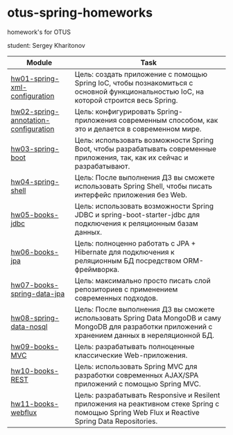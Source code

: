 # otus-spring-homeworks

homework's for OTUS

student: Sergey Kharitonov

|Module|Task|
--- | --- |
|[hw01-spring-xml-configuration](https://github.com/skharitonov95/otus-spring-homeworks/tree/master/hw01-spring-xml-configuration)|Цель: создать приложение с помощью Spring IoC, чтобы познакомиться с основной функциональностью IoC, на которой строится весь Spring.|
|[hw02-spring-annotation-configuration](https://github.com/skharitonov95/otus-spring-homeworks/tree/master/hw02-spring-annotation-configuration)|Цель: конфигурировать Spring-приложения современным способом, как это и делается в современном мире.|
|[hw03-spring-boot](https://github.com/skharitonov95/otus-spring-homeworks/tree/master/hw03-spring-boot)|Цель: использовать возможности Spring Boot, чтобы разрабатывать современные приложения, так, как их сейчас и разрабатывают.|
|[hw04-spring-shell](https://github.com/skharitonov95/otus-spring-homeworks/tree/master/hw04-spring-shell)|Цель: После выполнения ДЗ вы сможете использовать Spring Shell, чтобы писать интерфейс приложения без Web.|
|[hw05-books-jdbc](https://github.com/skharitonov95/otus-spring-homeworks/tree/master/hw05-books-jdbc)|Цель: использовать возможности Spring JDBC и spring-boot-starter-jdbc для подключения к реляционным базам данных.|
|[hw06-books-jpa](https://github.com/skharitonov95/otus-spring-homeworks/tree/master/hw06-books-jpa)|Цель: полноценно работать с JPA + Hibernate для подключения к реляционным БД посредством ORM-фреймворка.|
|[hw07-books-spring-data-jpa](https://github.com/skharitonov95/otus-spring-homeworks/tree/master/hw07-books-spring-data-jpa)|Цель: максимально просто писать слой репозиториев с применением современных подходов.|
|[hw08-spring-data-nosql](https://github.com/skharitonov95/otus-spring-homeworks/tree/master/hw08-spring-data-nosql)|Цель: После выполнения ДЗ вы сможете использовать Spring Data MongoDB и саму MongoDB для разработки приложений с хранением данных в нереляционной БД.|
|[hw09-books-MVC](https://github.com/skharitonov95/otus-spring-homeworks/tree/master/hw09-books-MVC)|Цель: разрабатывать полноценные классические Web-приложения.|
|[hw10-books-REST](https://github.com/skharitonov95/otus-spring-homeworks/tree/master/hw10-books-REST)|Цель: использовать Spring MVC для разработки современных AJAX/SPA приложений c помощью Spring MVC.|
|[hw11-books-webflux](https://github.com/skharitonov95/otus-spring-homeworks/tree/master/hw11-books-webflux)|Цель: разрабатывать Responsive и Resilent приложения на реактивном стеке Spring c помощью Spring Web Flux и Reactive Spring Data Repositories.|